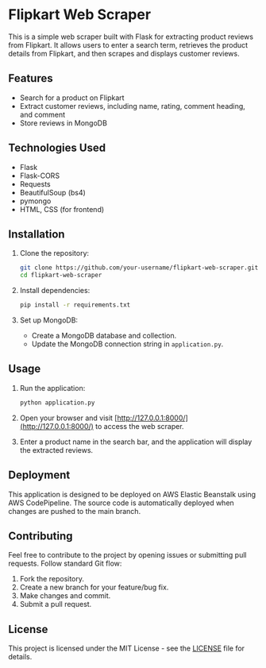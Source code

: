 # Flipkart Web Scraper

This is a simple web scraper built with Flask for extracting product reviews from Flipkart. It allows users to enter a search term, retrieves the product details from Flipkart, and then scrapes and displays customer reviews.

## Features

- Search for a product on Flipkart
- Extract customer reviews, including name, rating, comment heading, and comment
- Store reviews in MongoDB

## Technologies Used

- Flask
- Flask-CORS
- Requests
- BeautifulSoup (bs4)
- pymongo
- HTML, CSS (for frontend)

## Installation

1. Clone the repository:

    ```bash
    git clone https://github.com/your-username/flipkart-web-scraper.git
    cd flipkart-web-scraper
    ```

2. Install dependencies:

    ```bash
    pip install -r requirements.txt
    ```

3. Set up MongoDB:

    - Create a MongoDB database and collection.
    - Update the MongoDB connection string in `application.py`.

## Usage

1. Run the application:

    ```bash
    python application.py
    ```

2. Open your browser and visit [http://127.0.0.1:8000/](http://127.0.0.1:8000/) to access the web scraper.

3. Enter a product name in the search bar, and the application will display the extracted reviews.

## Deployment

This application is designed to be deployed on AWS Elastic Beanstalk using AWS CodePipeline. The source code is automatically deployed when changes are pushed to the main branch.

## Contributing

Feel free to contribute to the project by opening issues or submitting pull requests. Follow standard Git flow:

1. Fork the repository.
2. Create a new branch for your feature/bug fix.
3. Make changes and commit.
4. Submit a pull request.

## License

This project is licensed under the MIT License - see the [LICENSE](LICENSE) file for details.
